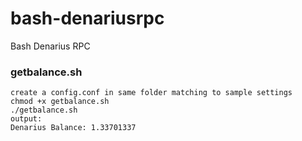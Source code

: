 # bash-denariusrpc
Bash Denarius RPC

### getbalance.sh  
```
create a config.conf in same folder matching to sample settings
chmod +x getbalance.sh
./getbalance.sh
output:
Denarius Balance: 1.33701337
```
